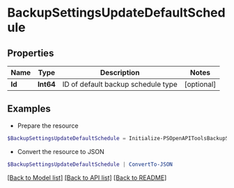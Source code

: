 # BackupSettingsUpdateDefaultSchedule
## Properties

Name | Type | Description | Notes
------------ | ------------- | ------------- | -------------
**Id** | **Int64** | ID of default backup schedule type | [optional] 

## Examples

- Prepare the resource
```powershell
$BackupSettingsUpdateDefaultSchedule = Initialize-PSOpenAPIToolsBackupSettingsUpdateDefaultSchedule  -Id null
```

- Convert the resource to JSON
```powershell
$BackupSettingsUpdateDefaultSchedule | ConvertTo-JSON
```

[[Back to Model list]](../README.md#documentation-for-models) [[Back to API list]](../README.md#documentation-for-api-endpoints) [[Back to README]](../README.md)

